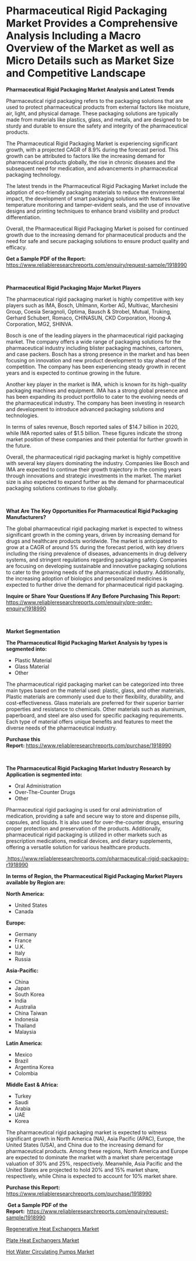 <p><h1>Pharmaceutical Rigid Packaging Market Provides a Comprehensive Analysis Including a Macro Overview of the Market as well as Micro Details such as Market Size and Competitive Landscape</h1></p><p><strong>Pharmaceutical Rigid Packaging Market Analysis and Latest Trends</strong></p>
<p><p>Pharmaceutical rigid packaging refers to the packaging solutions that are used to protect pharmaceutical products from external factors like moisture, air, light, and physical damage. These packaging solutions are typically made from materials like plastics, glass, and metals, and are designed to be sturdy and durable to ensure the safety and integrity of the pharmaceutical products.</p><p>The Pharmaceutical Rigid Packaging Market is experiencing significant growth, with a projected CAGR of 8.9% during the forecast period. This growth can be attributed to factors like the increasing demand for pharmaceutical products globally, the rise in chronic diseases and the subsequent need for medication, and advancements in pharmaceutical packaging technology.</p><p>The latest trends in the Pharmaceutical Rigid Packaging Market include the adoption of eco-friendly packaging materials to reduce the environmental impact, the development of smart packaging solutions with features like temperature monitoring and tamper-evident seals, and the use of innovative designs and printing techniques to enhance brand visibility and product differentiation.</p><p>Overall, the Pharmaceutical Rigid Packaging Market is poised for continued growth due to the increasing demand for pharmaceutical products and the need for safe and secure packaging solutions to ensure product quality and efficacy.</p></p>
<p><strong>Get a Sample PDF of the Report:&nbsp;</strong> <a href="https://www.reliableresearchreports.com/enquiry/request-sample/1918990">https://www.reliableresearchreports.com/enquiry/request-sample/1918990</a></p>
<p>&nbsp;</p>
<p><strong>Pharmaceutical Rigid Packaging Major Market Players</strong></p>
<p><p>The pharmaceutical rigid packaging market is highly competitive with key players such as IMA, Bosch, Uhlmann, Korber AG, Multivac, Marchesini Group, Coesia Seragnoli, Optima, Bausch & Strobel, Mutual, Truking, Gerhard Schubert, Romaco, CHINASUN, CKD Corporation, Hoong-A Corporation, MG2, SHINVA.</p><p>Bosch is one of the leading players in the pharmaceutical rigid packaging market. The company offers a wide range of packaging solutions for the pharmaceutical industry including blister packaging machines, cartoners, and case packers. Bosch has a strong presence in the market and has been focusing on innovation and new product development to stay ahead of the competition. The company has been experiencing steady growth in recent years and is expected to continue growing in the future.</p><p>Another key player in the market is IMA, which is known for its high-quality packaging machines and equipment. IMA has a strong global presence and has been expanding its product portfolio to cater to the evolving needs of the pharmaceutical industry. The company has been investing in research and development to introduce advanced packaging solutions and technologies.</p><p>In terms of sales revenue, Bosch reported sales of $14.7 billion in 2020, while IMA reported sales of $1.5 billion. These figures indicate the strong market position of these companies and their potential for further growth in the future.</p><p>Overall, the pharmaceutical rigid packaging market is highly competitive with several key players dominating the industry. Companies like Bosch and IMA are expected to continue their growth trajectory in the coming years through innovations and strategic investments in the market. The market size is also expected to expand further as the demand for pharmaceutical packaging solutions continues to rise globally.</p></p>
<p>&nbsp;</p>
<p><strong>What Are The Key Opportunities For Pharmaceutical Rigid Packaging Manufacturers?</strong></p>
<p><p>The global pharmaceutical rigid packaging market is expected to witness significant growth in the coming years, driven by increasing demand for drugs and healthcare products worldwide. The market is anticipated to grow at a CAGR of around 5% during the forecast period, with key drivers including the rising prevalence of diseases, advancements in drug delivery systems, and stringent regulations regarding packaging safety. Companies are focusing on developing sustainable and innovative packaging solutions to cater to the growing needs of the pharmaceutical industry. Additionally, the increasing adoption of biologics and personalized medicines is expected to further drive the demand for pharmaceutical rigid packaging.</p></p>
<p><strong>Inquire or Share Your Questions If Any Before Purchasing This Report:</strong> <a href="https://www.reliableresearchreports.com/enquiry/pre-order-enquiry/1918990">https://www.reliableresearchreports.com/enquiry/pre-order-enquiry/1918990</a></p>
<p>&nbsp;</p>
<p><strong>Market Segmentation</strong></p>
<p><strong>The Pharmaceutical Rigid Packaging Market Analysis by types is segmented into:</strong></p>
<p><ul><li>Plastic Material</li><li>Glass Material</li><li>Other</li></ul></p>
<p><p>The pharmaceutical rigid packaging market can be categorized into three main types based on the material used: plastic, glass, and other materials. Plastic materials are commonly used due to their flexibility, durability, and cost-effectiveness. Glass materials are preferred for their superior barrier properties and resistance to chemicals. Other materials such as aluminum, paperboard, and steel are also used for specific packaging requirements. Each type of material offers unique benefits and features to meet the diverse needs of the pharmaceutical industry.</p></p>
<p><strong>Purchase this Report:&nbsp;</strong><a href="https://www.reliableresearchreports.com/purchase/1918990">https://www.reliableresearchreports.com/purchase/1918990</a></p>
<p>&nbsp;</p>
<p><strong>The Pharmaceutical Rigid Packaging Market Industry Research by Application is segmented into:</strong></p>
<p><ul><li>Oral Administration</li><li>Over-The-Counter Drugs</li><li>Other</li></ul></p>
<p><p>Pharmaceutical rigid packaging is used for oral administration of medication, providing a safe and secure way to store and dispense pills, capsules, and liquids. It is also used for over-the-counter drugs, ensuring proper protection and preservation of the products. Additionally, pharmaceutical rigid packaging is utilized in other markets such as prescription medications, medical devices, and dietary supplements, offering a versatile solution for various healthcare products.</p></p>
<p><a href="https://www.reliableresearchreports.com/pharmaceutical-rigid-packaging-r1918990">&nbsp;https://www.reliableresearchreports.com/pharmaceutical-rigid-packaging-r1918990</a></p>
<p><strong>In terms of Region, the Pharmaceutical Rigid Packaging Market Players available by Region are:</strong></p>
<p>
    <p> <strong> North America: </strong>
        <ul>
            <li>United States</li>
            <li>Canada</li>
        </ul>
        </p> 
    <p> <strong> Europe: </strong>
        <ul>
            <li>Germany</li>
            <li>France</li>
            <li>U.K.</li>
            <li>Italy</li>
            <li>Russia</li>
        </ul>
        </p> 
    <p> <strong> Asia-Pacific: </strong>
        <ul>
            <li>China</li>
            <li>Japan</li>
            <li>South Korea</li>
            <li>India</li>
            <li>Australia</li>
            <li>China Taiwan</li>
            <li>Indonesia</li>
            <li>Thailand</li>
            <li>Malaysia</li>
        </ul>
        </p> 
    <p> <strong> Latin America: </strong>
        <ul>
            <li>Mexico</li>
            <li>Brazil</li>
            <li>Argentina Korea</li>
            <li>Colombia</li>
        </ul>
        </p> 
    <p> <strong> Middle East & Africa: </strong>
        <ul>
            <li>Turkey</li>
            <li>Saudi</li>
            <li>Arabia</li>
            <li>UAE</li>
            <li>Korea</li>
        </ul>
    </p>
    </p>
<p><p>The pharmaceutical rigid packaging market is expected to witness significant growth in North America (NA), Asia Pacific (APAC), Europe, the United States (USA), and China due to the increasing demand for pharmaceutical products. Among these regions, North America and Europe are expected to dominate the market with a market share percentage valuation of 30% and 25%, respectively. Meanwhile, Asia Pacific and the United States are projected to hold 20% and 15% market share, respectively, while China is expected to account for 10% market share.</p></p>
<p><strong>Purchase this Report: </strong><a href="https://www.reliableresearchreports.com/purchase/1918990">https://www.reliableresearchreports.com/purchase/1918990</a></p>
<p>&nbsp;<strong>Get a Sample PDF of the Report:&nbsp;&nbsp;</strong><a href="https://www.reliableresearchreports.com/enquiry/request-sample/1918990">https://www.reliableresearchreports.com/enquiry/request-sample/1918990</a></p>
<p><strong></strong></p>
<p><p><a href="https://github.com/fxdvmliw90/Market-Research-Report-List-1/blob/main/regenerative-heat-exchangers-market.md">Regenerative Heat Exchangers Market</a></p><p><a href="https://github.com/eeenafisainka/Market-Research-Report-List-1/blob/main/plate-heat-exchangers-market.md">Plate Heat Exchangers Market</a></p><p><a href="https://github.com/liliskanaya73/Market-Research-Report-List-1/blob/main/hot-water-circulating-pumps-market.md">Hot Water Circulating Pumps Market</a></p></p>